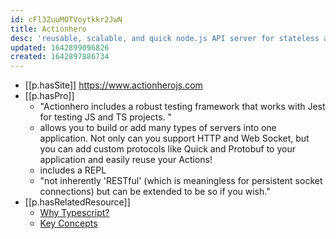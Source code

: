 ```yaml
---
id: cFl3ZuuMOTVoytkkr2JwN
title: Actionhero
desc: 'reusable, scalable, and quick node.js API server for stateless and stateful applications'
updated: 1642899096826
created: 1642897886734
---
```


- [[p.hasSite]] https://www.actionherojs.com
- [[p.hasPro]]
  - "Actionhero includes a robust testing framework that works with Jest for testing JS and TS projects. "
  - allows you to build or add many types of servers into one application. Not only can you support HTTP and Web Socket, but you can add custom protocols like Quick and Protobuf to your application and easily reuse your Actions!
  - includes a REPL 
  - "not inherently 'RESTful' (which is meaningless for persistent socket connections) but can be extended to be so if you wish."
- [[p.hasRelatedResource]]
  - [Why Typescript?](https://www.actionherojs.com/tutorials/typescript)
  - [Key Concepts](https://www.actionherojs.com/key-concepts)